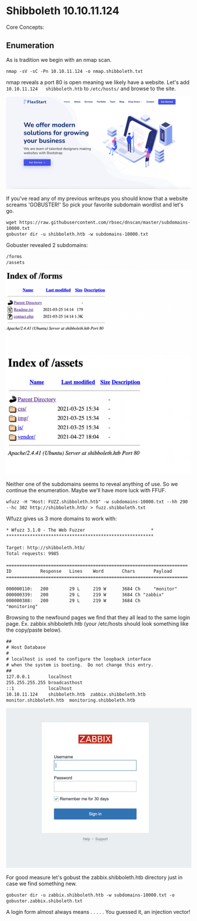 # Shibboleth 10.10.11.124

Core Concepts:

## Enumeration

As is tradition we begin with an nmap scan.

```
nmap -sV -sC -Pn 10.10.11.124 -o nmap.shibboleth.txt
```

nmap reveals a port 80 is open meaning we likely have a website.  Let's add `10.10.11.124   shibboleth.htb` to `/etc/hosts/` and browse to the site.

![Shibboleth Landing](landing-page.png)

If you've read any of my previous writeups you should know that a website screams 'GOBUSTER!'  So pick your favorite subdomain wordlist and let's go.

```
wget https://raw.githubusercontent.com/rbsec/dnscan/master/subdomains-10000.txt
gobuster dir -u shibboleth.htb -w subdomains-10000.txt
```

Gobuster revealed 2 subdomains:

```
/forms
/assets
```

![Forms Subdomain](forms.png)
![Assets Subdomain](assets.png)

Neither one of the subdomains seems to reveal anything of use.  So we continue the enumeration.  Maybe we'll have more luck with FFUF.

```
wfuzz -H "Host: FUZZ.shibboleth.htb" -w subdomains-10000.txt --hh 290 --hc 302 http://shibboleth.htb/ > fuzz.shibboleth.txt
```

Wfuzz gives us 3 more domains to work with:

```
* Wfuzz 3.1.0 - The Web Fuzzer                         *
********************************************************

Target: http://shibboleth.htb/
Total requests: 9985

=====================================================================
ID           Response   Lines    Word       Chars       Payload                                       
=====================================================================

000000110:   200        29 L     219 W      3684 Ch     "monitor"                                     
000000339:   200        29 L     219 W      3684 Ch "zabbix"                                      
000000388:   200        29 L     219 W      3684 Ch     
"monitoring"  
```

Browsing to the newfound pages we find that they all lead to the same login page. Ex. zabbix.shibboleth.htb (your /etc/hosts should look something like the copy/paste below).

```
##
# Host Database
#
# localhost is used to configure the loopback interface
# when the system is booting.  Do not change this entry.
##
127.0.0.1       localhost
255.255.255.255 broadcasthost
::1             localhost
10.10.11.124    shibboleth.htb  zabbix.shibboleth.htb   monitor.shibboleth.htb  monitoring.shibboleth.htb
```
![Zabbix Login](zabbixlogin.png)

For good measure let's gobust the zabbix.shibboleth.htb directory just in case we find something new.

```
gobuster dir -u zabbix.shibboleth.htb -w subdomains-10000.txt -o gobuster.zabbix.shiboleth.txt
```

A login form almost always means
.
.
.
.
.
You guessed it, an injection vector!
